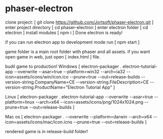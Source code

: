 # phaser-electron

clone project: [ git clone https://github.com/Jortsoft/phaser-electron.git ]
enter project directory [ cd phaser-electron ]
enter electron folder [ cd electron ]
install modules [ npm i ]
Done electron is ready!

if you can run electron app to development mode run
[ npm start ]

game folder is a main root folder with phaser and all assets.
if you want open game in web, just open [ index.html ] file.

budil game to production!
Windows [  electron-packager . electron-tutorial-app --overwrite --asar=true --platform=win32 --arch=ia32 --icon=assets/icons/win/icon.ico --prune=true --out=release-builds --version-string.CompanyName=CE --version-string.FileDescription=CE --version-string.ProductName="Electron Tutorial App" ]

Linux [ electron-packager . electron-tutorial-app --overwrite --asar=true --platform=linux --arch=x64 --icon=assets/icons/png/1024x1024.png --prune=true --out=release-builds ]

Mac os [ electron-packager . --overwrite --platform=darwin --arch=x64 --icon=assets/icons/mac/icon.icns --prune=true --out=release-builds ]

rendered game is in release-build folder!

